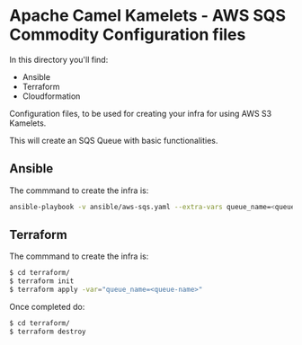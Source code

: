 # Apache Camel Kamelets - AWS SQS Commodity Configuration files

In this directory you'll find:

- Ansible
- Terraform
- Cloudformation 

Configuration files, to be used for creating your infra for using AWS S3 Kamelets.

This will create an SQS Queue with basic functionalities.

## Ansible

The commmand to create the infra is:

```bash
ansible-playbook -v ansible/aws-sqs.yaml --extra-vars queue_name=<queue_name> --extra-vars region=<region>
```

## Terraform

The commmand to create the infra is:

```bash
$ cd terraform/
$ terraform init
$ terraform apply -var="queue_name=<queue-name>"
```

Once completed do:

```bash
$ cd terraform/
$ terraform destroy
```




